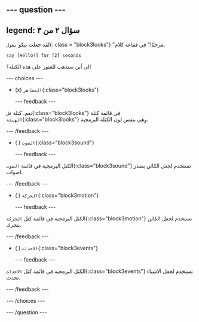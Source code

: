 
--- question ---
---
legend: سؤال ٢ من ٣
---

لقد جعلت بيكو `يقول`{: class = "block3looks"} "مرحبًا!" في فقاعة كلام.

```blocks3
say [Hello!] for [2] seconds
```

الى أين ستذهب للعثور على هذه الكتلة؟

--- choices ---

- (x) `المظاهر`{:class="block3looks"}

  --- feedback ---

نعم. كتلة `قل`{:class="block3looks"} في قائمة كتلة `الهيئة`{:class="block3looks"} وهي بنفس لون الكتلة البرمجية.

  --- /feedback ---

- ( ) `الصوت`{:class="block3sound"}

  --- feedback ---

الكتل البرمجية في قائمة `الصوت`{:class="block3sound"} تستخدم لجعل الكائن يصدر اصوات.

  --- /feedback ---

- ( ) `الحركة`{:class="block3motion"}

  --- feedback ---

الكتل البرمجية في قائمة كتل `الحركة`{:class="block3motion"} تستخدم لجعل الكائن يتحرك.

  --- /feedback ---

- ( ) `الاحداث`{:class="block3events"}

  --- feedback ---

الكتل البرمجية في قائمة كتل `الاحداث`{:class="block3events"} تستخدم لجعل الاشياء تحدث.

  --- /feedback ---

--- /choices ---

--- /question ---
